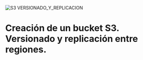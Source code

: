 ![S3 VERSIONADO_Y_REPLICACION](https://user-images.githubusercontent.com/126183973/224103531-ad9b3e55-6cee-4c65-bb9f-9d29633f5b3a.png)

# Creación de un bucket S3. Versionado y replicación entre regiones.
